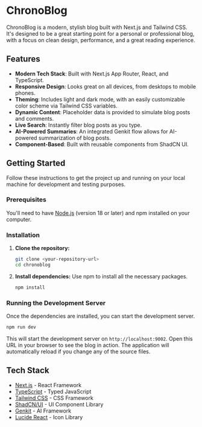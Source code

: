 # ChronoBlog

ChronoBlog is a modern, stylish blog built with Next.js and Tailwind CSS. It's designed to be a great starting point for a personal or professional blog, with a focus on clean design, performance, and a great reading experience.



## Features

- **Modern Tech Stack**: Built with Next.js App Router, React, and TypeScript.
- **Responsive Design**: Looks great on all devices, from desktops to mobile phones.
- **Theming**: Includes light and dark mode, with an easily customizable color scheme via Tailwind CSS variables.
- **Dynamic Content**: Placeholder data is provided to simulate blog posts and comments.
- **Live Search**: Instantly filter blog posts as you type.
- **AI-Powered Summaries**: An integrated Genkit flow allows for AI-powered summarization of blog posts.
- **Component-Based**: Built with reusable components from ShadCN UI.

## Getting Started

Follow these instructions to get the project up and running on your local machine for development and testing purposes.

### Prerequisites

You'll need to have [Node.js](https://nodejs.org/en/) (version 18 or later) and npm installed on your computer.

### Installation

1.  **Clone the repository:**
    ```bash
    git clone <your-repository-url>
    cd chronoblog
    ```

2.  **Install dependencies:**
    Use npm to install all the necessary packages.
    ```bash
    npm install
    ```

### Running the Development Server

Once the dependencies are installed, you can start the development server.

```bash
npm run dev
```

This will start the development server on `http://localhost:9002`. Open this URL in your browser to see the blog in action. The application will automatically reload if you change any of the source files.

## Tech Stack

- [Next.js](https://nextjs.org/) - React Framework
- [TypeScript](https://www.typescriptlang.org/) - Typed JavaScript
- [Tailwind CSS](https://tailwindcss.com/) - CSS Framework
- [ShadCN/UI](https://ui.shadcn.com/) - UI Component Library
- [Genkit](https://firebase.google.com/docs/genkit) - AI Framework
- [Lucide React](https://lucide.dev/guide/packages/lucide-react) - Icon Library
